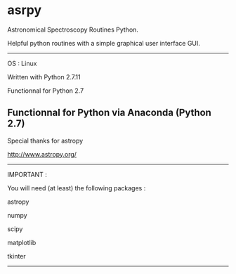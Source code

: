 # asrpy

Astronomical Spectroscopy Routines Python.

Helpful python routines with a simple graphical user interface GUI.

--------------------------------------------
OS : Linux

Written with Python 2.7.11

Functionnal for Python 2.7

Functionnal for Python via Anaconda (Python 2.7)
--------------------------------------------
Special thanks for astropy 

http://www.astropy.org/

--------------------------------------------
IMPORTANT :

You will need (at least) the following packages :

  astropy

  numpy

  scipy

  matplotlib

  tkinter

--------------------------------------------
